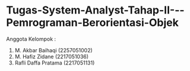 # Tugas-System-Analyst-Tahap-II---Pemrograman-Berorientasi-Objek
Anggota Kelompok :
1. M. Akbar Baihaqi (2257051002)
2. M. Hafiz Zidane (2217051036)
3. Rafli Daffa Pratama (2217051131)
